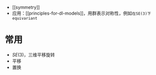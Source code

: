 - [[symmetry]]
- 应用：[[principles-for-dl-models]]，用群表示对称性，例如`在SE(3)下equivariant`
# 常用
- $SE(3)$，三维平移旋转
- 平移
- 置换